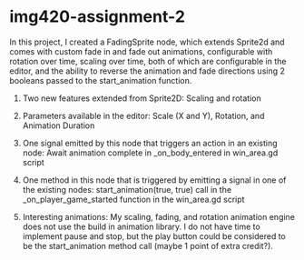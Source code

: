# img420-assignment-2

In this project, I created a FadingSprite node, which extends Sprite2d and comes with custom fade in and fade out animations, configurable with rotation over time, scaling over time, both of which are configurable in the editor, and the ability to reverse the animation and fade directions using 2 booleans passed to the start_animation function.

1. Two new features extended from Sprite2D: Scaling and rotation
2. Parameters available in the editor: Scale (X and Y), Rotation, and Animation Duration
3. One signal emitted by this node that triggers an action in an existing node: Await animation complete in _on_body_entered in win_area.gd script
4. One method in this node that is triggered by emitting a signal in one of the existing nodes: start_animation(true, true) call in the _on_player_game_started function in the win_area.gd script

5. Interesting animations: My scaling, fading, and rotation animation engine does not use the build in animation library. I do not have time to implement pause and stop, but the play button could be considered to be the start_animation method call (maybe 1 point of extra credit?). 
